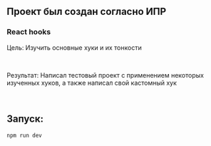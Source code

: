 ## Проект был создан согласно ИПР

### React hooks

Цель: Изучить основные хуки и их тонкости

<br>

Результат: Написал тестовый проект с применением некоторых изученных хуков, а также написал свой кастомный хук

<br>

## Запуск:

```
npm run dev
```
